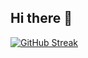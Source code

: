 ## Hi there 👋

[![GitHub Streak](https://github-readme-streak-stats.herokuapp.com?user=minhto2811&theme=dark&background=45%2C000000%2C290BC2)](https://git.io/streak-stats)

<!--
**minhto2811/minhto2811** is a ✨ _special_ ✨ repository because its `README.md` (this file) appears on your GitHub profile.

Here are some ideas to get you started:

- 🔭 I’m currently working on ...
- 🌱 I’m currently learning ...
- 👯 I’m looking to collaborate on ...
- 🤔 I’m looking for help with ...
- 💬 Ask me about ...
- 📫 How to reach me: ...
- 😄 Pronouns: ...
- ⚡ Fun fact: ...
-->
